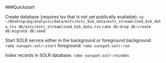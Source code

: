 ###Quickstart

Create database (requires tsv that is not yet publically available):
`cp ~/Desktop/pq/analysis/data/estc/estc_bib_data/estc_streamlined_bib_data.tsv db/estc/estc_streamlined_bib_data.tsv` 
`rake db:drop db:create db:migrate db:seed`

Start SOLR service either in the background or foreground
background: `rake sunspot:solr:start`
foreground: `rake sunspot:solr:run`

Index records in SOLR database: `rake sunspot:solr:reindex`

